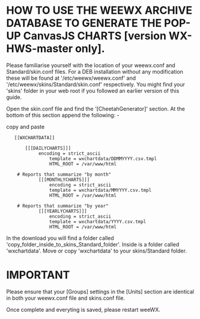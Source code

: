 # HOW TO USE THE WEEWX ARCHIVE DATABASE TO GENERATE THE POP-UP CanvasJS CHARTS [version WX-HWS-master only].

Please familiarise yourself with the location of your weewx.conf and Standard/skin.conf files. For a DEB installation without any modification these will be found at '/etc/weewx/weewx.conf' and '/etc/weewx/skins/Standard/skin.conf' respectively. You might find your 'skins' folder in your web root if you followed an earlier version of this guide.

Open the skin.conf file and find the '[CheetahGenerator]' section. At the bottom of this section append the following: -

copy and paste

	   
	   [[WXCHARTDATA]]
	   
	       [[[DAILYCHARTS]]]
	            encoding = strict_ascii	
                    template = wxchartdata/DDMMYYYY.csv.tmpl
                    HTML_ROOT = /var/www/html

        # Reports that summarize "by month"
                [[[MONTHLYCHARTS]]]
                    encoding = strict_ascii
                    template = wxchartdata/MMYYYY.csv.tmpl
                    HTML_ROOT = /var/www/html

        # Reports that summarize "by year"
                [[[YEARLYCHARTS]]]
                    encoding = strict_ascii
                    template = wxchartdata/YYYY.csv.tmpl
                    HTML_ROOT = /var/www/html

In the download you will find a folder called 'copy_folder_inside_to_skins_Standard_folder'. Inside is a folder called 'wxchartdata'. Move  or copy 'wxchartdata' to your skins/Standard folder.


# IMPORTANT
Please ensure that your [Groups] settings in the [Units] section are identical in both your weewx.conf file and skins.conf file.

Once complete and everyting is saved, please restart weeWX.

